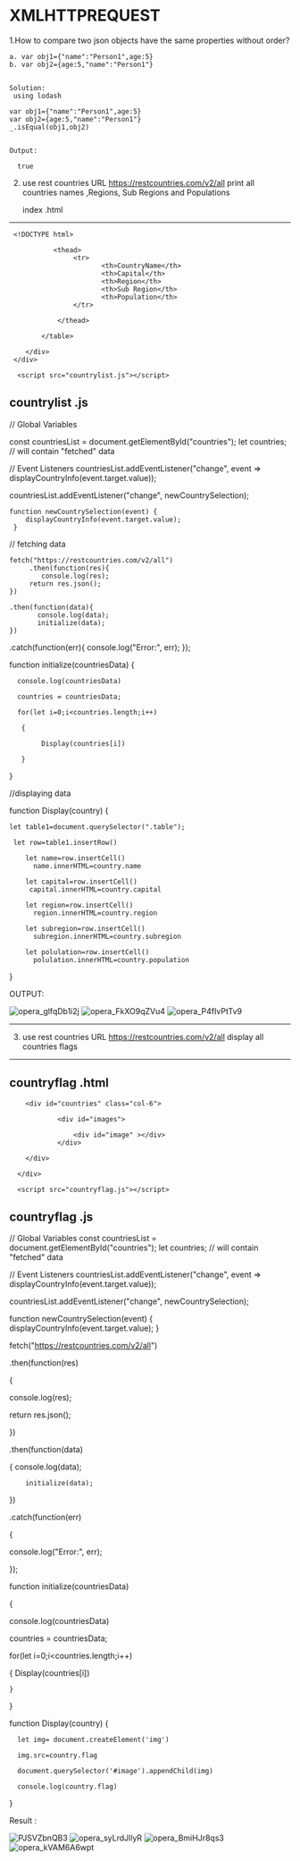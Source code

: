 # XMLHTTPREQUEST

1.How to compare two json objects have the same properties without order?
  
    a. var obj1={"name":"Person1",age:5}
    b. var obj2={age:5,"name":"Person1"}
    
    
    Solution:
     using lodash
    
    var obj1={"name":"Person1",age:5}
    var obj2={age:5,"name":"Person1"}
    _.isEqual(obj1,obj2)


    Output:  
    
      true


2. use rest countries URL  https://restcountries.com/v2/all  print all countries names ,Regions, Sub Regions and Populations


   index .html
  --------------------------
  
  
     <!DOCTYPE html>
<html lang="en">
<head>
    <meta charset="UTF-8">
    <meta http-equiv="X-UA-Compatible" content="IE=edge">
    <meta name="viewport" content="width=device-width, initial-scale=1.0">
    <title>Document</title>
</head>
<body>
    <div>    
        <div id="countries" class="col-6">
            <table class="table">
               
               <thead>
                    <tr>
                           <th>CountryName</th>
                           <th>Capital</th> 
                           <th>Region</th>
                           <th>Sub Region</th>
                           <th>Population</th>
                    </tr>
                  
                </thead>
               
            </table>
          
        </div>      
     </div>
      
      <script src="countrylist.js"></script>
</body>
</html>



countrylist .js
----------------
// Global Variables

   const countriesList = document.getElementById("countries");
   let countries; // will contain "fetched" data

  // Event Listeners
   countriesList.addEventListener("change", event => displayCountryInfo(event.target.value));

   countriesList.addEventListener("change", newCountrySelection);

    function newCountrySelection(event) {
        displayCountryInfo(event.target.value);
     }

 
   // fetching data
    
    fetch("https://restcountries.com/v2/all")
         .then(function(res){
            console.log(res);
         return res.json();
    })
 
    .then(function(data){
           console.log(data);
           initialize(data);
    })

   .catch(function(err){
      console.log("Error:", err);
    });



  function initialize(countriesData)
     {
      
      console.log(countriesData)
      
      countries = countriesData;
      
      for(let i=0;i<countries.length;i++)
       
       {
            
            Display(countries[i])
      
       }

   }
   


//displaying data
  
  function Display(country)
    {
   
    let table1=document.querySelector(".table");
    
     let row=table1.insertRow()
     
        let name=row.insertCell()
          name.innerHTML=country.name

        let capital=row.insertCell()
         capital.innerHTML=country.capital

        let region=row.insertCell()
          region.innerHTML=country.region

        let subregion=row.insertCell()
          subregion.innerHTML=country.subregion

        let polulation=row.insertCell()
          polulation.innerHTML=country.population

  }


OUTPUT:

![opera_glfqDb1i2j](https://user-images.githubusercontent.com/95994543/177029759-32b8cf5e-f188-40c0-8878-26cf86a27640.png)
![opera_FkXO9qZVu4](https://user-images.githubusercontent.com/95994543/177029761-1463094a-9455-4a9f-b5c2-8bfb28015299.png)
![opera_P4fIvPtTv9](https://user-images.githubusercontent.com/95994543/177029764-9806f3ce-1856-4130-810f-54d3afd9771a.png)


--------------------------------------------------------------------------------------------------------------------------------------------

3. use rest countries URL  https://restcountries.com/v2/all  display all countries flags
--------------------------------------------------------------------------------------------



countryflag .html
 ----------------
 
   <!DOCTYPE html>
<html lang="en">
<head>
    <meta charset="UTF-8">
    <meta http-equiv="X-UA-Compatible" content="IE=edge">
    <meta name="viewport" content="width=device-width, initial-scale=1.0">
    <title>Document</title>
</head>
<body>
    <div>
       
        <div id="countries" class="col-6">
            
                <div id="images">
                
                    <div id="image" ></div>
                </div> 
               
        </div>
           
      </div>
      
      <script src="countryflag.js"></script>
</body>
</html>
 
 
 countryflag .js
 --------------
 
 // Global Variables
const countriesList = document.getElementById("countries");
let countries; // will contain "fetched" data

// Event Listeners
 countriesList.addEventListener("change", event => displayCountryInfo(event.target.value));

countriesList.addEventListener("change", newCountrySelection);

function newCountrySelection(event) {
  displayCountryInfo(event.target.value);
}



 fetch("https://restcountries.com/v2/all")
 
 .then(function(res)
 
 {
   
   console.log(res);
  
  return res.json();

})

 .then(function(data)

{
        console.log(data);
     
        initialize(data);
 })
 
.catch(function(err)

{
  
  console.log("Error:", err);

});



function initialize(countriesData) 

{

  console.log(countriesData)
  
  countries = countriesData;

  for(let i=0;i<countries.length;i++)
   
   {
        Display(countries[i])
      
    }

}




function Display(country)
  {
   
    
      let img= document.createElement('img')
    
      img.src=country.flag
     
      document.querySelector('#image').appendChild(img)
       
      console.log(country.flag)
    

   
  }
 

  Result :
  
  
  
![PJSVZbnQB3](https://user-images.githubusercontent.com/95994543/177030578-9049c3b3-b97f-47f1-98d9-43c76469b186.png)
![opera_syLrdJllyR](https://user-images.githubusercontent.com/95994543/177030582-e59cbadc-c180-432e-b277-35fae15001a4.png)
![opera_BmiHJr8qs3](https://user-images.githubusercontent.com/95994543/177030587-cb00ebc6-59bc-4ba8-9fdc-fd0ea81ab647.png)
![opera_kVAM6A6wpt](https://user-images.githubusercontent.com/95994543/177030595-0bda1a28-f1e7-4e08-b125-fadf85e4d6b3.png)
